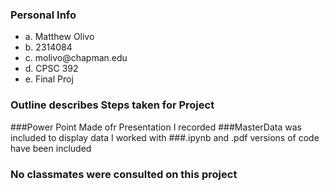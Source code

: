 ### Personal Info
<ul>
<li>a. Matthew Olivo</li>
<li>b. 2314084</li>
<li>c. molivo@chapman.edu</li>
<li>d. CPSC 392 </li>
<li>e. Final Proj</li>
</ul>

### Outline describes Steps taken for Project
###Power Point Made ofr Presentation I recorded
###MasterData was included to display data I worked with
###.ipynb and .pdf versions of code have been included

### No classmates were consulted on this project 
